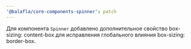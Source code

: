 ```yaml
---
'@balafla/core-components-spinner': patch
---
```


Для компонента `Spinner` добавлено дополнительное свойство box-sizing: content-box для исправления глобального влияния box-sizing: border-box.

